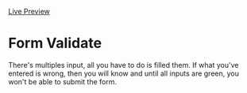 [Live Preview](https://validate-form-two.vercel.app)
# Form Validate
There's multiples input, all you have to do is filled them. If what you've entered is wrong, then you will know and until all inputs are green, you won't be able to submit the form.
